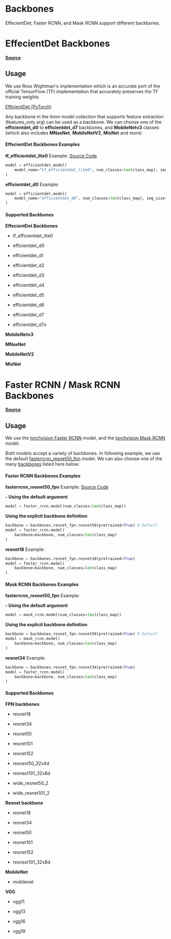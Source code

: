 # Backbones

EffecientDet, Faster RCNN, and Mask RCNN support different backbones. 

# EffecientDet Backbones

[**Source**](https://github.com/rwightman/efficientdet-pytorch)


## Usage

We use Ross Wightman's implementation which is an accurate port of the official TensorFlow (TF) implementation that accurately preserves the TF training weights

[EfficientDet (PyTorch)](https://github.com/rwightman/efficientdet-pytorch)

Any backbone in the timm model collection that supports feature extraction (features_only arg) can be used as a bacbkone.
We can choose one of the **efficientdet_d0** to **efficientdet_d7** backbones, and **MobileNetv3** classes (which also includes **MNasNet**, **MobileNetV2**, **MixNet** and more)

#### **EffecientDet Backbones Examples**

**tf_efficientdet_lite0** Example: [Source Code](https://airctic.github.io/icevision/examples/efficientdet_pets_exp/)

``` python hl_lines="2"
model = efficientdet.model(
    model_name="tf_efficientdet_lite0", num_classes=len(class_map), img_size=size
)
```

**efficientdet_d0** Example:

``` python hl_lines="2"
model = efficientdet.model(
    model_name="efficientdet_d0", num_classes=len(class_map), img_size=size
)
```

#### Supported Backbones
**EffecientDet Backbones**

- tf_efficientdet_lite0

- efficientdet_d0

- efficientdet_d1

- efficientdet_d2

- efficientdet_d3

- efficientdet_d4

- efficientdet_d5

- efficientdet_d6

- efficientdet_d7

- efficientdet_d7x


**MobileNetv3**

**MNasNet**

**MobileNetV2**

**MixNet**

# Faster RCNN / Mask RCNN Backbones

[**Source**](https://github.com/airctic/icevision/tree/master/icevision/backbones)


## Usage

We use the [torchvision Faster RCNN](https://github.com/pytorch/vision/blob/master/torchvision/models/detection/faster_rcnn.py)  model, and the [torchvision Mask RCNN](https://github.com/pytorch/vision/blob/master/torchvision/models/detection/mask_rcnn.py) model. 

Both models accept a variety of backbones. In following example, we use the default [fasterrcnn_resnet50_fpn](https://github.com/pytorch/vision/blob/27278ec8887a511bd7d6f1202d50b0da7537fc3d/torchvision/models/detection/faster_rcnn.py#L291) model. We can also choose one of the many [backbones](https://github.com/airctic/icevision/blob/master/icevision/backbones/resnet_fpn.py) listed here below: 

#### **Faster RCNN Backbones Examples**
**fasterrcnn_resnet50_fpn** Example: [Source Code](https://airctic.github.io/icevision/examples/backbones_faster_rcnn/)

**- Using the default argument**
``` python
model = faster_rcnn.model(num_classes=len(class_map))
```

**Using the explicit backbone definition**
``` python hl_lines="1 3"
backbone = backbones.resnet_fpn.resnet50(pretrained=True) # Default
model = faster_rcnn.model(
    backbone=backbone, num_classes=len(class_map)
)
```

**resnet18** Example:

``` python hl_lines="1 3"
backbone = backbones.resnet_fpn.resnet18(pretrained=True)
model = faster_rcnn.model(
    backbone=backbone, num_classes=len(class_map)
)
```

#### **Mask RCNN Backbones Examples**
**fasterrcnn_resnet50_fpn** Example:

**- Using the default argument**
``` python
model = mask_rcnn.model(num_classes=len(class_map))
```

**Using the explicit backbone definition**
``` python hl_lines="1 3"
backbone = backbones.resnet_fpn.resnet50(pretrained=True) # Default
model = mask_rcnn.model(
    backbone=backbone, num_classes=len(class_map)
)
```

**resnet34** Example:

``` python hl_lines="1 3"
backbone = backbones.resnet_fpn.resnet34(pretrained=True)
model = faster_rcnn.model(
    backbone=backbone, num_classes=len(class_map)
)
```

#### Supported Backbones
**FPN backbones**
- resnet18

- resnet34

- resnet50

- resnet101

- resnet152

- resnext50_32x4d

- resnext101_32x8d

- wide_resnet50_2

- wide_resnet101_2

**Resnet backbone**
- resnet18

- resnet34

- resnet50

- resnet101

- resnet152

- resnext101_32x8d

**MobileNet**
- mobilenet

**VGG**

- vgg11

- vgg13

- vgg16

- vgg19

